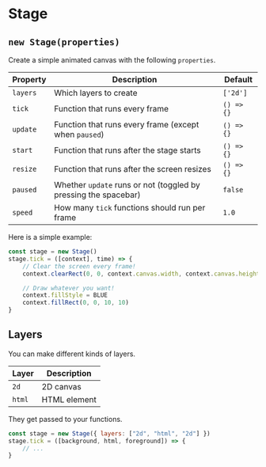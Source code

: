 # Stage

## `new Stage(properties)`

Create a simple animated canvas with the following `properties`.

| Property | Description                                                     | Default    |
| -------- | --------------------------------------------------------------- | ---------- |
| `layers` | Which layers to create                                          | `['2d']`   |
| `tick`   | Function that runs every frame                                  | `() => {}` |
| `update` | Function that runs every frame (except when `paused`)           | `() => {}` |
| `start`  | Function that runs after the stage starts                       | `() => {}` |
| `resize` | Function that runs after the screen resizes                     | `() => {}` |
| `paused` | Whether `update` runs or not (toggled by pressing the spacebar) | `false`    |
| `speed`  | How many `tick` functions should run per frame                  | `1.0`      |

Here is a simple example:

```javascript
const stage = new Stage()
stage.tick = ([context], time) => {
	// Clear the screen every frame!
	context.clearRect(0, 0, context.canvas.width, context.canvas.height)

	// Draw whatever you want!
	context.fillStyle = BLUE
	context.fillRect(0, 0, 10, 10)
}
```

## Layers

You can make different kinds of layers.

| Layer  | Description  |
| ------ | ------------ |
| `2d`   | 2D canvas    |
| `html` | HTML element |

They get passed to your functions.

```javascript
const stage = new Stage({ layers: ["2d", "html", "2d"] })
stage.tick = ([background, html, foreground]) => {
	// ...
}
```
